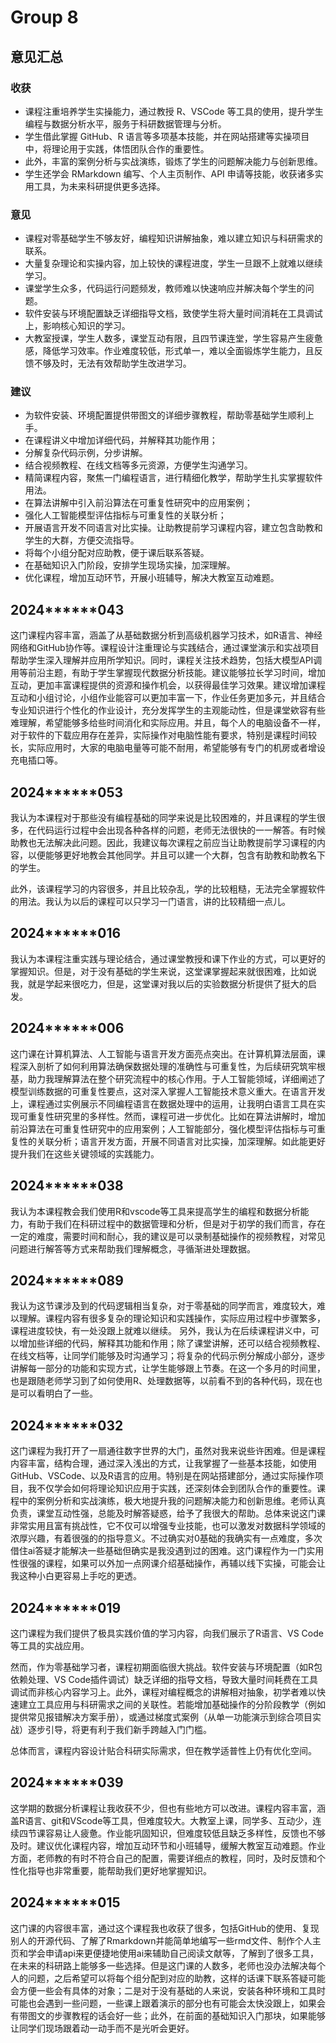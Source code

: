 # Group 8

## 意见汇总
 
 
### 收获

- 课程注重培养学生实操能力，通过教授 R、VSCode 等工具的使用，提升学生编程与数据分析水平，服务于科研数据管理与分析。
- 学生借此掌握 GitHub、R 语言等多项基本技能，并在网站搭建等实操项目中，将理论用于实践，体悟团队合作的重要性。​
- 此外，丰富的案例分析与实战演练，锻炼了学生的问题解决能力与创新思维。
- 学生还学会 RMarkdown 编写、个人主页制作、API 申请等技能，收获诸多实用工具，为未来科研提供更多选择。
 
 
### 意见

- 课程对零基础学生不够友好，编程知识讲解抽象，难以建立知识与科研需求的联系。
- 大量复杂理论和实操内容，加上较快的课程进度，学生一旦跟不上就难以继续学习。
- ​课堂学生众多，代码运行问题频发，教师难以快速响应并解决每个学生的问题。
- 软件安装与环境配置缺乏详细指导文档，致使学生将大量时间消耗在工具调试上，影响核心知识的学习。
- 大教室授课，学生人数多，课堂互动有限，且四节课连堂，学生容易产生疲惫感，降低学习效率。​作业难度较低，形式单一，难以全面锻炼学生能力，且反馈不够及时，无法有效帮助学生改进学习。
 
 ### 建议
 
 - 为软件安装、环境配置提供带图文的详细步骤教程，帮助零基础学生顺利上手。
 - ​在课程讲义中增加详细代码，并解释其功能作用；
 - 分解复杂代码示例，分步讲解。
 - ​结合视频教程、在线文档等多元资源，方便学生沟通学习。
 - 精简课程内容，聚焦一门编程语言，进行精细化教学，帮助学生扎实掌握软件用法。
 - ​在算法讲解中引入前沿算法在可重复性研究中的应用案例；
 - 强化人工智能模型评估指标与可重复性的关联分析；
 - 开展语言开发不同语言对比实操。让助教提前学习课程内容，建立包含助教和学生的大群，方便交流指导。​
 - 将每个小组分配对应助教，便于课后联系答疑。
 - ​在基础知识入门阶段，安排学生现场实操，加深理解。
 - ​优化课程，增加互动环节，开展小班辅导，解决大教室互动难题。

 
## 2024******043 

这门课程内容丰富，涵盖了从基础数据分析到高级机器学习技术，如R语言、神经网络和GitHub协作等。课程设计注重理论与实践结合，通过课堂演示和实战项目帮助学生深入理解并应用所学知识。同时，课程关注技术趋势，包括大模型API调用等前沿主题，有助于学生掌握现代数据分析技能。建议能够拉长学习时间，增加互动，更加丰富课程提供的资源和操作机会，以获得最佳学习效果。建议增加课程互动和小组讨论，小组作业能容可以更加丰富一下，作业任务更加多元，并且结合专业知识进行个性化的作业设计，充分发挥学生的主观能动性，但是课堂欸容有些难理解，希望能够多给些时间消化和实际应用。并且，每个人的电脑设备不一样，对于软件的下载应用存在差异，实际操作对电脑性能有要求，特别是课程时间较长，实际应用时，大家的电脑电量等可能不耐用，希望能够有专门的机房或者增设充电插口等。

## 2024******053

我认为本课程对于那些没有编程基础的同学来说是比较困难的，并且课程的学生很多，在代码运行过程中会出现各种各样的问题，老师无法很快的一一解答。有时候助教也无法解决此问题。因此，我建议每次课程之前应当让助教提前学习课程的内容，以便能够更好地教会其他同学。并且可以建一个大群，包含有助教和助教名下的学生。

此外，该课程学习的内容很多，并且比较杂乱，学的比较粗糙，无法完全掌握软件的用法。我认为以后的课程可以只学习一门语言，讲的比较精细一点儿。

## 2024******016

我认为本课程注重实践与理论结合，通过课堂教授和课下作业的方式，可以更好的掌握知识。但是，对于没有基础的学生来说，这堂课掌握起来就很困难，比如说我，就是学起来很吃力，但是，这堂课对我以后的实验数据分析提供了挺大的启发。

## 2024******006 

这门课在计算机算法、人工智能与语言开发方面亮点突出。在计算机算法层面，课程深入剖析了如何利用算法确保数据处理的准确性与可重复性，为后续研究筑牢根基，助力我理解算法在整个研究流程中的核心作用。于人工智能领域，详细阐述了模型训练数据的可重复性要点，这对深入掌握人工智能技术意义重大。在语言开发上，课程通过实例展示不同编程语言在数据处理中的运用，让我明白语言工具在实现可重复性研究里的多样性。然而，课程可进一步优化。比如在算法讲解时，增加前沿算法在可重复性研究中的应用案例；人工智能部分，强化模型评估指标与可重复性的关联分析；语言开发方面，开展不同语言对比实操，加深理解。如此能更好提升我们在这些关键领域的实践能力。

## 2024******038 

我认为本课程教会我们使用R和vscode等工具来提高学生的编程和数据分析能力，有助于我们在科研过程中的数据管理和分析，但是对于初学的我们而言，存在一定的难度，需要时间和耐心，我的建议是可以录制基础操作的视频教程，对常见问题进行解答等方式来帮助我们理解概念，寻循渐进处理数据。

## 2024******089 

我认为这节课涉及到的代码逻辑相当复杂，对于零基础的同学而言，难度较大，难以理解。课程内容有很多复杂的理论知识和实践操作，实际应用过程中步骤繁多，课程进度较快，有一处没跟上就难以继续。
另外，我认为在后续课程讲义中，可以增加些详细的代码，解释其功能和作用；除了课堂讲解，还可以结合视频教程、在线文档等，让同学们能够及时沟通学习；将复杂的代码示例分解成小部分，逐步讲解每一部分的功能和实现方式，让学生能够跟上节奏。在这一个多月的时间里，也是跟随老师学习到了如何使用R、处理数据等，以前看不到的各种代码，现在也是可以看明白了一些。

## 2024******032 

这门课程为我打开了一扇通往数字世界的大门，虽然对我来说些许困难。但是课程内容丰富，结构合理，通过深入浅出的方式，让我掌握了一些基本技能，如使用GitHub、VSCode、以及R语言的应用。特别是在网站搭建部分，通过实际操作项目，我不仅学会如何将理论知识应用于实践，还深刻体会到团队合作的重要性。课程中的案例分析和实战演练，极大地提升我的问题解决能力和创新思维。老师认真负责，课堂互动性强，总能及时解答疑惑，给予了我很大的帮助。总体来说这门课非常实用且富有挑战性，它不仅可以增强专业技能，也可以激发对数据科学领域的浓厚兴趣，有着很强的的指导意义。不过确实对0基础的我确实有一点难度，多次借住ai答疑才能解决一些基础但确实是我没遇到过的困难。这门课程作为一门实用性很强的课程，如果可以外加一点网课介绍基础操作，再辅以线下实操，可能会让我这种小白更容易上手吃的更透。

## 2024******019 

这门课程为我们提供了极具实践价值的学习内容，向我们展示了R语言、VS Code等工具的实战应用。

然而，作为零基础学习者，课程初期面临很大挑战。软件安装与环境配置（如R包依赖处理、VS Code插件调试）缺乏详细的指导文档，导致大量时间耗费在工具调试而非核心内容学习上。此外，课程对编程概念的讲解相对抽象，初学者难以快速建立工具应用与科研需求之间的关联性。若能增加基础操作的分阶段教学（例如提供常见报错解决方案手册），或通过梯度式案例（从单一功能演示到综合项目实战）逐步引导，将更有利于我们新手跨越入门门槛。

总体而言，课程内容设计贴合科研实际需求，但在教学适普性上仍有优化空间。

## 2024******039 

这学期的数据分析课程让我收获不少，但也有些地方可以改进。课程内容丰富，涵盖R语言、git和VScode等工具，但难度较大。大教室上课，同学多、互动少，连续四节课容易让人疲惫。作业能巩固知识，但难度较低且缺乏多样性，反馈也不够及时。建议优化课程内容，增加互动环节和小班辅导，缓解大教室互动难题。作业方面，老师教的有时不符合自己的配置，需要详细点的教程，同时，及时反馈和个性化指导也非常重要，能帮助我们更好地掌握知识。

## 2024******015 

这门课的内容很丰富，通过这个课程我也收获了很多，包括GitHub的使用、复现别人的开源代码、了解了Rmarkdown并能简单地编写一些rmd文件、制作个人主页和学会申请api来更便捷地使用ai来辅助自己阅读文献等，了解到了很多工具，在未来的科研路上能够多一些选择。但是这门课的人数多，老师也没办法解决每个人的问题，之后希望可以将每个组分配到对应的助教，这样的话课下联系答疑可能会方便一些会有具体的对象；二是对于没有基础的人来说，安装各种环境和工具时可能也会遇到一些问题，一些课上跟着演示的部分也有可能会太快没跟上，如果会有带图文的步骤教程的话会好一些；此外，在前面的基础知识入门那块，如果能够让同学们现场跟着动一动手而不是光听会更好。

